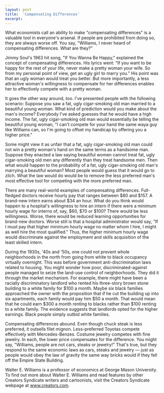 ```yaml
---
layout: post
title:  'Compensating Differences'
excerpt:
---
```




What economists call an ability to make "compensating differences" is a valuable tool in everyone's arsenal. If people are prohibited from doing so, they are always worse off. You say, "Williams, I never heard of compensating differences. What are they?"

Jimmy Soul's 1963 hit song, "If You Wanna Be Happy," explained the concept of compensating differences. His lyrics went: "If you want to be happy for the rest of your life, never make a pretty woman your wife. So from my personal point of view, get an ugly girl to marry you." His point was that an ugly woman would treat you better. But more importantly, a less attractive woman's willingness to compensate for her differences enables her to effectively compete with a pretty woman.

It goes the other way around, too. I've presented people with the following scenario: Suppose you saw a fat, ugly cigar-smoking old man married to a beautiful young woman. What kind of prediction would you make about the man's income? Everybody I've asked guesses that he would have a high income. The fat, ugly cigar-smoking old man would essentially be telling the beautiful young woman, "I can't compete for your hand the same waya guy like Williams can, so I'm going to offset my handicap by offering you a higher price."

Some might view it as unfair that a fat, ugly cigar-smoking old man could not win a pretty woman's hand on the same terms as a handsome man. Suppose they enacted a law saying beautiful women cannot treat fat, ugly cigar-smoking old men any differently than they treat handsome men. Then what would happen to the probability of a fat, ugly cigar-smoking old man's marrying a beautiful woman? Most people would guess that it would go to zilch. What the law would do would be to remove the less preferred man's most effective tool for competing with the more preferred man.

There are many real-world examples of compensating differences. Full-fledged doctors receive hourly pay that ranges between $80 and $157. A brand-new intern earns about $34 an hour. What do you think would happen to a hospital's willingness to hire an intern if there were a minimum hourly wage for interns of, say, $60, $70 or $100? There would be less willingness. Worse, there would be reduced learning opportunities for brand-new doctors. Worse still is that a hospital administrator would say, "If I must pay that higher minimum hourly wage no matter whom I hire, I might as well hire the most qualified." Thus, the higher minimum hourly wage would discriminate against the employment and skills acquisition of the least skilled intern.



During the 1930s, '40s and '50s, one could not prevent whole neighborhoods in the north from going from white to black occupancy virtually overnight. This was before government anti-discrimination laws related to housing. You might wonder how poor, discriminated-against people managed to seize the land-use control of neighborhoods. They did it through the market mechanism. For example, there might have been a racially discriminatory landlord who rented his three-story brown stone building to a white family for $100 a month. Maybe six black families approached the owner with the proposition that if he cut the building up into six apartments, each family would pay him $50 a month. That would mean that he could earn $300 a month renting to blacks rather than $100 renting to a white family. The evidence suggests that landlords opted for the higher earnings. Black people simply outbid white families.

Compensating differences abound. Even though chuck steak is less preferred, it outsells filet mignon. Less-preferred Toyotas compete effectively with Mercedes-Benzes. Costume jewelry competes with fine jewelry. In each, the lower price compensates for the difference. You might say, "Williams, people are not cars, steaks or jewelry!" That's true, but they respond to the same economic laws as cars, steaks and jewelry — just as people would obey the law of gravity the same way bricks would if they fell off the Empire State Building.

Walter E. Williams is a professor of economics at George Mason University. To find out more about Walter E. Williams and read features by other Creators Syndicate writers and cartoonists, visit the Creators Syndicate webpage at www.creators.com.
